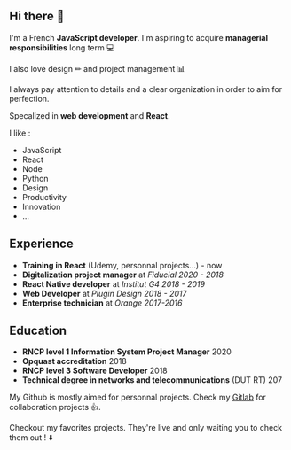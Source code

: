 ## Hi there 👋
I'm a French **JavaScript developer**. I'm aspiring to acquire **managerial responsibilities** long term 💻

I also love design ✏ and project management 📊

I always pay attention to details and a clear organization in order to aim for perfection. 

Specalized in **web development** and **React**.

I like :
* JavaScript
* React
* Node
* Python 
* Design
* Productivity
* Innovation
* ...

## Experience
* **Training in React** (Udemy, personnal projects...) - now
* **Digitalization project manager** at *Fiducial 2020 - 2018*
* **React Native developer** at *Institut G4 2018 - 2019*
* **Web Developer** at *Plugin Design 2018 - 2017*
* **Enterprise technician** at *Orange 2017-2016*

<!--
## Main projects
* **Project director** 
-->

## Education
* **RNCP level 1 Information System Project Manager** 2020
* **Opquast accreditation** 2018
* **RNCP level 3 Software Developer** 2018
* **Technical degree in networks and telecommunications** (DUT RT) 207


My Github is mostly aimed for personnal projects. Check my [Gitlab](https://gitlab.com/bastienxs) for collaboration projects 👍. 

Checkout my favorites projects. They're live and only waiting you to check them out ! ⬇️

<!--
**Bastiendmt/Bastiendmt** is a ✨ _special_ ✨ repository because its `README.md` (this file) appears on your GitHub profile.

Here are some ideas to get you started:

- 🔭 I’m currently working on ...
- 🌱 I’m currently learning ...
- 👯 I’m looking to collaborate on ...
- 🤔 I’m looking for help with ...
- 💬 Ask me about ...
- 📫 How to reach me: ...
- 😄 Pronouns: ...
- ⚡ Fun fact: ...
-->
